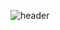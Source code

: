 ![header](https://capsule-render.vercel.app/api?type=waving&color=gradient&text=Hi%20there!%20👋&fontSize=80&height=300)

<!-- 👋  Hi there!  -->




<!--
**zhzkdls/zhzkdls** is a ✨ _special_ ✨ repository because its `README.md` (this file) appears on your GitHub profile.

Here are some ideas to get you started:

- 🔭 I’m currently working on ...
- 🌱 I’m currently learning ...
- 👯 I’m looking to collaborate on ...
- 🤔 I’m looking for help with ...
- 💬 Ask me about ...
- 📫 How to reach me: ...
- 😄 Pronouns: ...
- ⚡ Fun fact: ...
-->
<!-- ![Anurag's GitHub stats](https://github-readme-stats.vercel.app/api?username=anuraghazra&theme=dark&show_icons=true) -->
